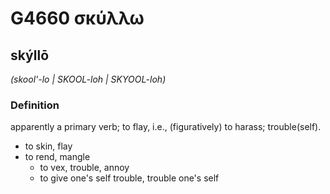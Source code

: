 # G4660 σκύλλω

## skýllō

_(skool'-lo | SKOOL-loh | SKYOOL-loh)_

### Definition

apparently a primary verb; to flay, i.e., (figuratively) to harass; trouble(self).

- to skin, flay
- to rend, mangle
  - to vex, trouble, annoy
  - to give one's self trouble, trouble one's self

